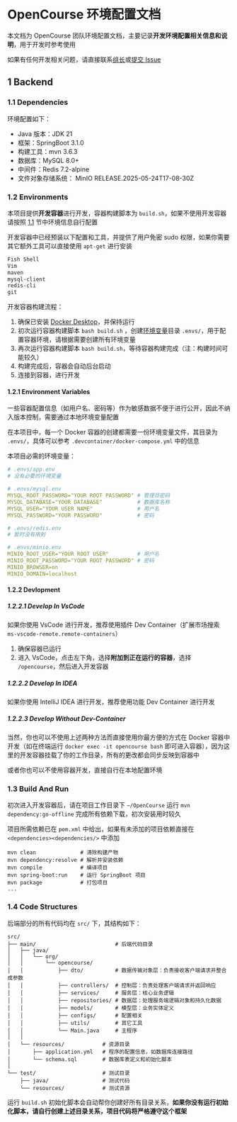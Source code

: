 # OpenCourse 环境配置文档

本文档为 OpenCourse 团队环境配置文档，主要记录**开发环境配置相关信息和说明**，用于开发时参考使用

如果有任何开发相关问题，请直接联系[组长](https://github.com/lEEExp3rt)或[提交 Issue](https://github.com/lEEExp3rt/OpenCourse/issues/new/choose)

## 1 Backend

### 1.1 Dependencies

环境配置如下：

- Java 版本：JDK 21
- 框架：SpringBoot 3.1.0
- 构建工具：mvn 3.6.3
- 数据库：MySQL 8.0+
- 中间件：Redis 7.2-alpine
- 文件对象存储系统： MinIO RELEASE.2025-05-24T17-08-30Z

### 1.2 Environments

本项目提供**开发容器**进行开发，容器构建脚本为 `build.sh`，如果不使用开发容器请按照 [1.1](#11-dependencies) 节中环境信息自行配置

开发容器中已经预装以下配置和工具，并提供了用户免密 sudo 权限，如果你需要其它额外工具可以直接使用 `apt-get` 进行安装

```txt
Fish Shell
Vim
maven
mysql-client
redis-cli
git
```

开发容器构建流程：

1. 确保已安装 [Docker Desktop](https://www.docker.com/products/docker-desktop/)，并保持运行
2. 初次运行容器构建脚本 `bash build.sh` ，创建[环境变量](#121-environment-variables)目录 `.envs/`，用于配置容器环境，请根据需要创建所有环境变量
3. 再次运行容器构建脚本 `bash build.sh`，等待容器构建完成（注：构建时间可能较久）
4. 构建完成后，容器会自动后台启动
5. 连接到容器，进行开发

#### 1.2.1 Environment Variables

一些容器配置信息（如用户名、密码等）作为敏感数据不便于进行公开，因此不纳入版本控制，需要通过本地环境变量配置

在本项目中，每一个 Docker 容器的创建都需要一份环境变量文件，其目录为 `.envs/`，具体可以参考 `.devcontainer/docker-compose.yml` 中的信息

本项目必需的环境变量：

```yaml
# .envs/app.env
# 没有必要的环境变量

# .envs/mysql.env
MYSQL_ROOT_PASSWORD="YOUR ROOT PASSWORD" # 管理员密码
MYSQL_DATABASE="YOUR DATABASE"           # 数据库名称
MYSQL_USER="YOUR USER NAME"              # 用户名
MYSQL_PASSWORD="YOUR PASSWORD"           # 密码

# .envs/redis.env
# 暂时没有用到

# .envs/minio.env
MINIO_ROOT_USER="YOUR ROOT USER"         # 用户名
MINIO_ROOT_PASSWORD="YOUR ROOT PASSWORD" # 密码
MINIO_BROWSER=on
MINIO_DOMAIN=localhost
```

#### 1.2.2 Devlopment

##### 1.2.2.1 Develop In VsCode

如果你使用 VsCode 进行开发，推荐使用插件 Dev Container（扩展市场搜索 `ms-vscode-remote.remote-containers`）

1. 确保容器已运行
2. 进入 VsCode，点击左下角，选择**附加到正在运行的容器**，选择 `/opencourse`，然后进入开发容器

##### 1.2.2.2 Develop In IDEA

如果你使用 IntelliJ IDEA 进行开发，推荐使用功能 Dev Container 进行开发

##### 1.2.2.3 Develop Without Dev-Container

当然，你也可以不使用上述两种方法而直接使用你最方便的方式在 Docker 容器中开发（如在终端运行 `docker exec -it opencourse bash` 即可进入容器），因为这里的开发容器挂载了你的工作目录，所有的更改都会同步反映到容器中

或者你也可以不使用容器开发，直接自行在本地配置环境

### 1.3 Build And Run

初次进入开发容器后，请在项目工作目录下 `~/OpenCourse` 运行 `mvn dependency:go-offline` 完成所有依赖下载，初次安装用时较久

项目所需依赖已在 `pom.xml` 中给出，如果有未添加的项目依赖直接在 `<dependencies><dependencies/>` 中添加

```shell
mvn clean              # 清除构建产物
mvn dependency:resolve # 解析并安装依赖
mvn compile            # 编译项目
mvn spring-boot:run    # 运行 SpringBoot 项目
mvn package            # 打包项目
...
```

### 1.4 Code Structures

后端部分的所有代码均在 `src/` 下，其结构如下：

```shell
src/
├── main/                         # 后端代码目录
│   ├── java/
│   │   └── org/
│   │       └── opencourse/
│   │           ├── dto/          # 数据传输对象层：负责接收客户端请求并整合成参数
│   │           ├── controllers/  # 控制层：负责处理客户端请求并返回响应
│   │           ├── services/     # 服务层：核心业务逻辑
│   │           ├── repositories/ # 数据层：处理服务端逻辑对象和持久化数据
│   │           ├── models/       # 模型层：业务实体定义
│   │           ├── configs/      # 配置相关
│   │           ├── utils/        # 其它工具
│   │           └── Main.java     # 主程序
│   │ 
│   └── resources/            # 资源目录
│       ├── application.yml   # 程序的配置信息，如数据库连接路径
│       └── schema.sql        # 数据库表定义和初始化脚本
│
└── test/                     # 测试目录
    ├── java/                 # 测试代码
    └── resources/            # 测试资源
```

运行 `build.sh` 初始化脚本会自动帮你创建好所有目录关系，**如果你没有运行初始化脚本，请自行创建上述目录关系，项目代码将严格遵守这个框架**
